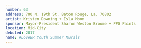 ```yaml
---
number: 63
address: 700 N. 19th St. Baton Rouge, La. 70802
artist: Kristen Downing + Isla Moon
sponsor: Mayor-President Sharon Weston Broome + PPG Paints
location: Mid-City
debuted: 2017
name: #LoveBR Youth Summer Murals
---
```

